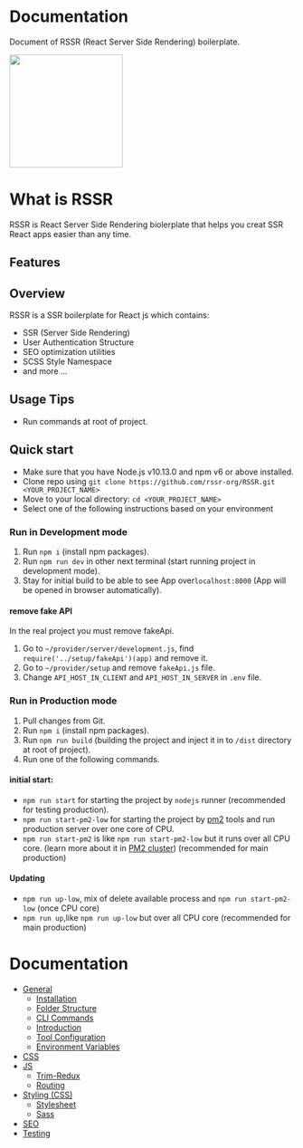 
# Documentation
Document of RSSR (React Server Side Rendering) boilerplate. 

<div>
  <a href="https://github.com/rssr-org/RSSR">
    <img width="200" src="https://raw.githubusercontent.com/rssr-org/RSSR/master/public/asset/img/rssr-logo.png">
  </a>
</div>

# What is RSSR

RSSR is React Server Side Rendering biolerplate that helps you creat SSR React apps easier than any time.

## Features

## Overview
RSSR is a SSR boilerplate for React js which contains:

- SSR (Server Side Rendering)
- User Authentication Structure
- SEO optimization utilities
- SCSS Style Namespace
- and more …

## Usage Tips
- Run commands at root of project.

## Quick start

- Make sure that you have Node.js v10.13.0 and npm v6 or above installed.
- Clone repo using `git clone https://github.com/rssr-org/RSSR.git <YOUR_PROJECT_NAME>`
- Move to your local directory: `cd <YOUR_PROJECT_NAME>`
- Select one of the following instructions based on your environment

### Run in Development mode
1. Run `npm i` (install npm packages).
2. Run `npm run dev` in other next terminal (start running project in development mode).
3. Stay for initial build to be able to see App over`localhost:8000` (App will be opened in browser automatically).

#### remove fake API
In the real project you must remove fakeApi. 
1. Go to `~/provider/server/development.js`, find `require('../setup/fakeApi')(app)` and remove it.
3. Go to `~/provider/setup` and remove `fakeApi.js` file.
4. Change `API_HOST_IN_CLIENT` and `API_HOST_IN_SERVER` in `.env` file. 

### Run in Production mode
1. Pull changes from Git.
2. Run `npm i` (install npm packages).
3. Run `npm run build` (building the project and inject it in to `/dist` directory at root of project).
4. Run one of the following commands.
#### initial start: 
- `npm run start` for starting the project by `nodejs` runner (recommended for testing production).
- `npm run start-pm2-low` for starting the project by [pm2](https://pm2.keymetrics.io/docs/usage/quick-start/) tools and run production server over one core of CPU.
- `npm run start-pm2` is like `npm run start-pm2-low` but it runs over all CPU core. (learn more about it in [PM2 cluster](https://pm2.keymetrics.io/docs/usage/cluster-mode/)) (recommended for main production)


#### Updating

- `npm run up-low`, mix of delete available process and `npm run start-pm2-low` (once CPU core)
- `npm run up`,like `npm run up-low` but over all CPU core (recommended for main production)  

# Documentation


- [General](general)
  - [Installation](#)
  - [Folder Structure](general/folder_structure.md)
  - [CLI Commands](general/commands.md)
  - [Introduction](general/introduction.md)
  - [Tool Configuration](general/files.md)
  - [Environment Variables](general/environment_variables.md)
- [CSS](css/README.md)
- [JS](js/README.md)
  - [Trim-Redux](./trim-redux.md)
  - [Routing](./routing.md)
- [Styling (CSS)](css/README.md)
  - [Stylesheet](css/README.md#stylesheet)
  - [Sass](css/README.md#sass)
- [SEO](seo/README.md)
- [Testing](testing)

